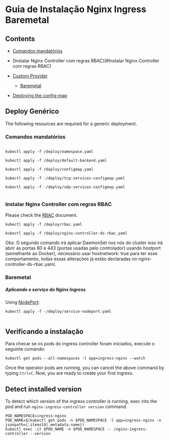 # Guia de Instalação Nginx Ingress Baremetal

## Contents

- [Comandos mandatórios](#Comandos-mandatórios)
- [Instalar Nginx Controller com regras RBAC](#Instalar Nginx Controller com regras RBAC)
- [Custom Provider](#custom-provider)
  - [Baremetal](#baremetal)

- [Deploying the config-map](#deploying-the-config-map)

## Deploy Genérico 

The following resources are required for a generic deployment.

### Comandos mandatórios

```console

kubectl apply -f /deploy/namespace.yaml 
    
kubectl apply -f /deploy/default-backend.yaml 
    
kubectl apply -f /deploy/configmap.yaml     

kubectl apply -f -/deploy/tcp-services-configmap.yaml 
   
kubectl apply -f -/deploy/udp-services-configmap.yaml 
    
```

### Instalar Nginx Controller com regras RBAC

Please check the [RBAC](rbac.md) document.

```console
kubectl apply -f /deploy/rbac.yaml 

kubectl apply -f /deploy/nginx-controller-ds-rbac.yaml 
```
Obs: O segundo comando irá aplicar DaemonSet nos nós do cluster
isso irá abrir as portas 80 e 443 (portas usadas pelo controlador) usando hostport (semelhante ao Docker), necessário usar hostnetwork: true para ter esse comportamento, todas essas alterações já estão declaradas no nginx-controller-ds-rbac.yaml.

### Baremetal

##### Aplicando o serviço do Nginx Ingress

Using [NodePort](https://kubernetes.io/docs/concepts/services-networking/service/#type-nodeport):

```console
kubectl apply -f -/deploy/service-nodeport.yaml 
    
```

## Verificando a instalação

Para checar se os pods do ingress controller foram iniciados, execute o seguinte comando:

```console
kubectl get pods --all-namespaces -l app=ingress-nginx --watch
```

Once the operator pods are running, you can cancel the above command by typing `Ctrl+C`.
Now, you are ready to create your first ingress.

## Detect installed version

To detect which version of the ingress controller is running, exec into the pod and run `nginx-ingress-controller version` command.

```console
POD_NAMESPACE=ingress-nginx
POD_NAME=$(kubectl get pods -n $POD_NAMESPACE -l app=ingress-nginx -o jsonpath={.items[0].metadata.name})
kubectl exec -it $POD_NAME -n $POD_NAMESPACE -- /nginx-ingress-controller --version
```
